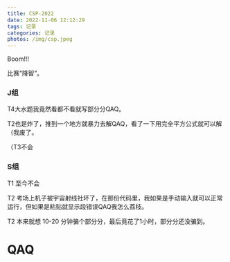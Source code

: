 ```yaml
---
title: CSP-2022
date: 2022-11-06 12:12:29
tags: 记录
categories: 记录
photos: /img/csp.jpeg
---
```


Boom!!!

比赛“降智”。

### J组
T4大水题我竟然看都不看就写部分分QAQ。

T2也是炸了，推到一个地方就暴力去解QAQ，看了一下用完全平方公式就可以解（我废了。

（T3不会
### S组

T1 至今不会

T2 考场上机子被宇宙射线社坏了，在那份代码里，我如果是手动输入就可以正常运行，但如果是粘贴就显示段错误QAQ我怎么荔枝。

T2 本来就想 10-20 分钟骗个部分分，最后竟花了1小时，部分分还没骗到。

# QAQ